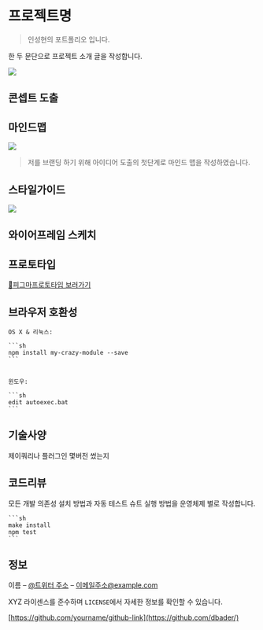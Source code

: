 # 프로젝트명

> 인성현의 포트폴리오 입니다.

한 두 문단으로 프로젝트 소개 글을 작성합니다.

![](https://user-images.githubusercontent.com/142187079/281604459-548916a9-639f-4246-8305-fd8ae8221373.PNG)


## 콘셉트 도출



## 마인드맵
![](https://user-images.githubusercontent.com/142187079/281604603-e3702826-c25d-4cce-b85d-1635cba0cd0a.PNG)
> 저를 브랜딩 하기 위해 아이디어 도출의 첫단계로 마인드 맵을 작성하였습니다.

## 스타일가이드
![](https://user-images.githubusercontent.com/142187079/281604780-fffdaf71-801d-4ae5-9f80-ccabfaca14cf.png)

## 와이어프레임 스케치

## 프로토타입
[🔗피그마프로토타입 보러가기](https://www.figma.com/proto/k42CVfGkCVk0S7b07Z2BYu/Picto---Personal-Portfolio-Free-Template-(Community)-(Community)?page-id=2%3A5&type=design&node-id=135-701&viewport=307%2C-254%2C0.27&t=phygMj4hpiMucP8U-1&scaling=min-zoom&mode=design)



## 브라우저 호환성

    OS X & 리눅스:

    ```sh
    npm install my-crazy-module --save
    ```


    윈도우:

    ```sh
    edit autoexec.bat
    ```

## 기술사양

제이쿼리나 플러그인 몇버전 썼는지

## 코드리뷰

모든 개발 의존성 설치 방법과 자동 테스트 슈트 실행 방법을 운영체제 별로 작성합니다.

    ```sh
    make install
    npm test
    ```

## 정보

이름 – [@트위터 주소](https://twitter.com/dbader_org) – 이메일주소@example.com

XYZ 라이센스를 준수하며 `LICENSE`에서 자세한 정보를 확인할 수 있습니다.

[https://github.com/yourname/github-link](https://github.com/dbader/)